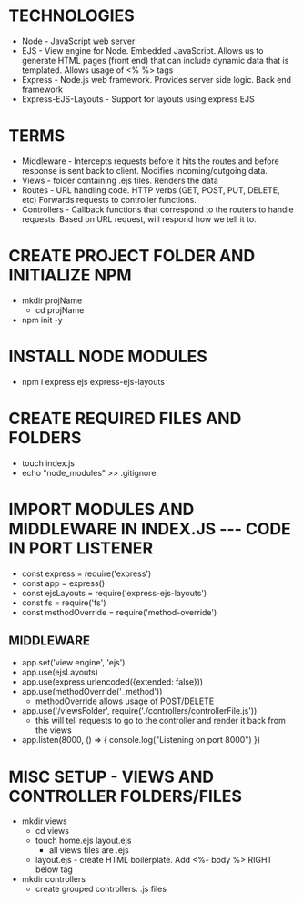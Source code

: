 # TECHNOLOGIES
* Node - JavaScript web server
* EJS - View engine for Node.  Embedded JavaScript. Allows us to generate HTML pages (front end) that can include dynamic data that is templated.  Allows usage of <% %> tags
* Express - Node.js web framework. Provides server side logic.  Back end framework
* Express-EJS-Layouts - Support for layouts using express EJS

# TERMS
* Middleware - Intercepts requests before it hits the routes and before response is sent back to client.  Modifies incoming/outgoing data.
* Views - folder containing .ejs files.  Renders the data
* Routes - URL handling code.  HTTP verbs (GET, POST, PUT, DELETE, etc) Forwards requests to controller functions.
* Controllers - Callback functions that correspond to the routers to handle requests.  Based on URL request, will respond how we tell it to.

# CREATE PROJECT FOLDER AND INITIALIZE NPM
* mkdir projName
    * cd projName
* npm init -y

# INSTALL NODE MODULES
* npm i express ejs express-ejs-layouts

# CREATE REQUIRED FILES AND FOLDERS
* touch index.js 
* echo "node_modules" >> .gitignore

# IMPORT MODULES AND MIDDLEWARE IN INDEX.JS --- CODE IN PORT LISTENER
* const express = require('express')
* const app = express()
* const ejsLayouts = require('express-ejs-layouts')
* const fs = require('fs')
* const methodOverride = require('method-override')
## MIDDLEWARE
* app.set('view engine', 'ejs')
* app.use(ejsLayouts)
* app.use(express.urlencoded({extended: false}))
* app.use(methodOverride('_method'))
    * methodOverride allows usage of POST/DELETE
* app.use('/viewsFolder', require('./controllers/controllerFile.js'))
    * this will tell requests to go to the controller and render it back from the views
* app.listen(8000, () => {
    console.log("Listening on port 8000")
})

# MISC SETUP - VIEWS AND CONTROLLER FOLDERS/FILES
* mkdir views
    * cd views
    * touch home.ejs layout.ejs
        * all views files are .ejs
    * layout.ejs - create HTML boilerplate.  Add <%- body %> RIGHT below </body> tag
* mkdir controllers
    * create grouped controllers.  .js files